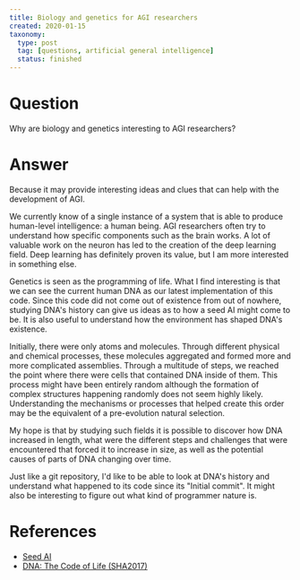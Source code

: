 ```yaml
---
title: Biology and genetics for AGI researchers
created: 2020-01-15
taxonomy:
  type: post
  tag: [questions, artificial general intelligence]
  status: finished
---
```


# Question
Why are biology and genetics interesting to AGI researchers?

# Answer
Because it may provide interesting ideas and clues that can help with the development of AGI.

We currently know of a single instance of a system that is able to produce human-level intelligence: a human being. AGI researchers often try to understand how specific components such as the brain works. A lot of valuable work on the neuron has led to the creation of the deep learning field. Deep learning has definitely proven its value, but I am more interested in something else.

Genetics is seen as the programming of life. What I find interesting is that we can see the current human DNA as our latest implementation of this code. Since this code did not come out of existence from out of nowhere, studying DNA's history can give us ideas as to how a seed AI might come to be. It is also useful to understand how the environment has shaped DNA's existence.

Initially, there were only atoms and molecules. Through different physical and chemical processes, these molecules aggregated and formed more and more complicated assemblies. Through a multitude of steps, we reached the point where there were cells that contained DNA inside of them. This process might have been entirely random although the formation of complex structures happening randomly does not seem highly likely. Understanding the mechanisms or processes that helped create this order may be the equivalent of a pre-evolution natural selection.

My hope is that by studying such fields it is possible to discover how DNA increased in length, what were the different steps and challenges that were encountered that forced it to increase in size, as well as the potential causes of parts of DNA changing over time.

Just like a git repository, I'd like to be able to look at DNA's history and understand what happened to its code since its "Initial commit". It might also be interesting to figure out what kind of programmer nature is.

# References
* [Seed AI](../../../../agi/seed-ai/article.md)
* [DNA: The Code of Life (SHA2017)](https://www.youtube.com/watch?v=EcGM_cNzQmE)
